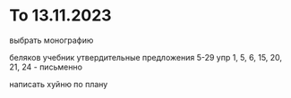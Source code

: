 # To 13.11.2023

выбрать монографию

беляков учебник утвердительные предложения 5-29 упр 1, 5, 6, 15, 20, 21, 24 - письменно

написать хуйню по плану
